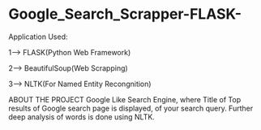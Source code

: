# Google_Search_Scrapper-FLASK-

Application Used:

1--> FLASK(Python Web Framework)

2--> BeautifulSoup(Web Scrapping)

3--> NLTK(For Named Entity Recongnition)

ABOUT THE PROJECT
   Google Like Search Engine, where Title of Top results of Google search page is displayed, of your search query.
   Further deep analysis of words is done using NLTK.
